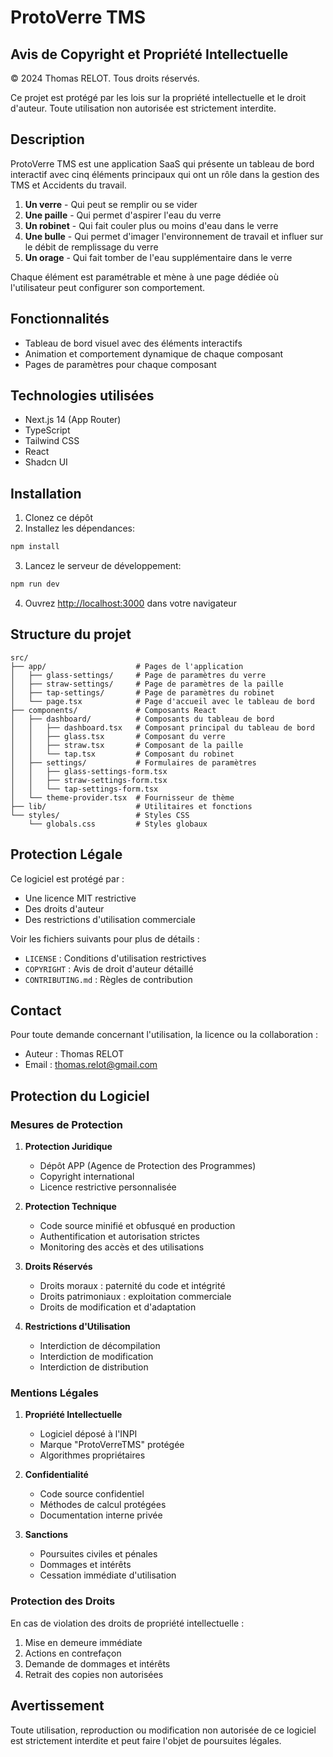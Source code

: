 # ProtoVerre TMS

## Avis de Copyright et Propriété Intellectuelle

© 2024 Thomas RELOT. Tous droits réservés.

Ce projet est protégé par les lois sur la propriété intellectuelle et le droit d'auteur. Toute utilisation non autorisée est strictement interdite.

## Description

ProtoVerre TMS est une application SaaS qui présente un tableau de bord interactif avec cinq éléments principaux qui ont un rôle dans la gestion des TMS et Accidents du travail.

1. **Un verre** - Qui peut se remplir ou se vider
2. **Une paille** - Qui permet d'aspirer l'eau du verre
3. **Un robinet** - Qui fait couler plus ou moins d'eau dans le verre
4. **Une bulle** - Qui permet d'imager l'environnement de travail et influer sur le débit de remplissage du verre
5. **Un orage** - Qui fait tomber de l'eau supplémentaire dans le verre

Chaque élément est paramétrable et mène à une page dédiée où l'utilisateur peut configurer son comportement.

## Fonctionnalités

- Tableau de bord visuel avec des éléments interactifs
- Animation et comportement dynamique de chaque composant
- Pages de paramètres pour chaque composant

## Technologies utilisées

- Next.js 14 (App Router)
- TypeScript
- Tailwind CSS
- React
- Shadcn UI

## Installation

1. Clonez ce dépôt
2. Installez les dépendances:

```bash
npm install
```

3. Lancez le serveur de développement:

```bash
npm run dev
```

4. Ouvrez [http://localhost:3000](http://localhost:3000) dans votre navigateur

## Structure du projet

```
src/
├── app/                    # Pages de l'application
│   ├── glass-settings/     # Page de paramètres du verre
│   ├── straw-settings/     # Page de paramètres de la paille
│   ├── tap-settings/       # Page de paramètres du robinet
│   └── page.tsx            # Page d'accueil avec le tableau de bord
├── components/             # Composants React
│   ├── dashboard/          # Composants du tableau de bord
│   │   ├── dashboard.tsx   # Composant principal du tableau de bord
│   │   ├── glass.tsx       # Composant du verre
│   │   ├── straw.tsx       # Composant de la paille
│   │   └── tap.tsx         # Composant du robinet
│   ├── settings/           # Formulaires de paramètres
│   │   ├── glass-settings-form.tsx
│   │   ├── straw-settings-form.tsx
│   │   └── tap-settings-form.tsx
│   └── theme-provider.tsx  # Fournisseur de thème
├── lib/                    # Utilitaires et fonctions
└── styles/                 # Styles CSS
    └── globals.css         # Styles globaux
```

## Protection Légale

Ce logiciel est protégé par :
- Une licence MIT restrictive
- Des droits d'auteur
- Des restrictions d'utilisation commerciale

Voir les fichiers suivants pour plus de détails :
- `LICENSE` : Conditions d'utilisation restrictives
- `COPYRIGHT` : Avis de droit d'auteur détaillé
- `CONTRIBUTING.md` : Règles de contribution

## Contact

Pour toute demande concernant l'utilisation, la licence ou la collaboration :
- Auteur : Thomas RELOT
- Email : thomas.relot@gmail.com

## Protection du Logiciel

### Mesures de Protection

1. **Protection Juridique**
   - Dépôt APP (Agence de Protection des Programmes)
   - Copyright international
   - Licence restrictive personnalisée

2. **Protection Technique**
   - Code source minifié et obfusqué en production
   - Authentification et autorisation strictes
   - Monitoring des accès et des utilisations

3. **Droits Réservés**
   - Droits moraux : paternité du code et intégrité
   - Droits patrimoniaux : exploitation commerciale
   - Droits de modification et d'adaptation

4. **Restrictions d'Utilisation**
   - Interdiction de décompilation
   - Interdiction de modification
   - Interdiction de distribution

### Mentions Légales

1. **Propriété Intellectuelle**
   - Logiciel déposé à l'INPI
   - Marque "ProtoVerreTMS" protégée
   - Algorithmes propriétaires

2. **Confidentialité**
   - Code source confidentiel
   - Méthodes de calcul protégées
   - Documentation interne privée

3. **Sanctions**
   - Poursuites civiles et pénales
   - Dommages et intérêts
   - Cessation immédiate d'utilisation

### Protection des Droits

En cas de violation des droits de propriété intellectuelle :
1. Mise en demeure immédiate
2. Actions en contrefaçon
3. Demande de dommages et intérêts
4. Retrait des copies non autorisées

## Avertissement

Toute utilisation, reproduction ou modification non autorisée de ce logiciel est strictement interdite et peut faire l'objet de poursuites légales. 
